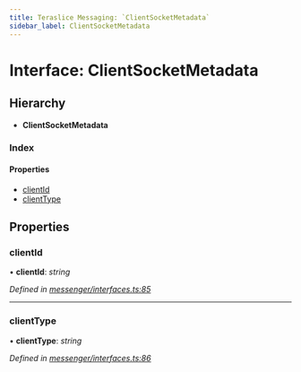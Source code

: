 ```yaml
---
title: Teraslice Messaging: `ClientSocketMetadata`
sidebar_label: ClientSocketMetadata
---
```


# Interface: ClientSocketMetadata

## Hierarchy

* **ClientSocketMetadata**

### Index

#### Properties

* [clientId](clientsocketmetadata.md#clientid)
* [clientType](clientsocketmetadata.md#clienttype)

## Properties

###  clientId

• **clientId**: *string*

*Defined in [messenger/interfaces.ts:85](https://github.com/terascope/teraslice/blob/6aab1cd2/packages/teraslice-messaging/src/messenger/interfaces.ts#L85)*

___

###  clientType

• **clientType**: *string*

*Defined in [messenger/interfaces.ts:86](https://github.com/terascope/teraslice/blob/6aab1cd2/packages/teraslice-messaging/src/messenger/interfaces.ts#L86)*
